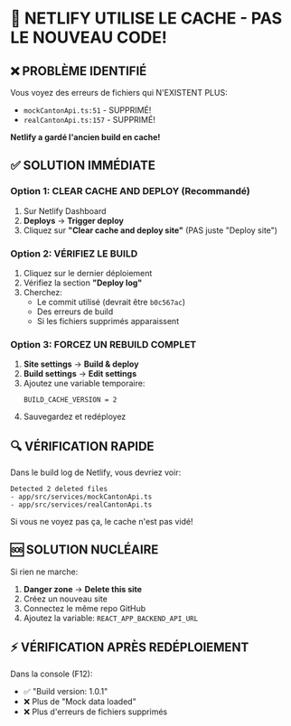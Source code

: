 # 🚨 NETLIFY UTILISE LE CACHE - PAS LE NOUVEAU CODE!

## ❌ PROBLÈME IDENTIFIÉ
Vous voyez des erreurs de fichiers qui N'EXISTENT PLUS:
- `mockCantonApi.ts:51` - SUPPRIMÉ!
- `realCantonApi.ts:157` - SUPPRIMÉ!

**Netlify a gardé l'ancien build en cache!**

## ✅ SOLUTION IMMÉDIATE

### Option 1: CLEAR CACHE AND DEPLOY (Recommandé)
1. Sur Netlify Dashboard
2. **Deploys** → **Trigger deploy**
3. Cliquez sur **"Clear cache and deploy site"** (PAS juste "Deploy site")

### Option 2: VÉRIFIEZ LE BUILD
1. Cliquez sur le dernier déploiement
2. Vérifiez la section **"Deploy log"**
3. Cherchez:
   - Le commit utilisé (devrait être `b0c567ac`)
   - Des erreurs de build
   - Si les fichiers supprimés apparaissent

### Option 3: FORCEZ UN REBUILD COMPLET
1. **Site settings** → **Build & deploy**
2. **Build settings** → **Edit settings**
3. Ajoutez une variable temporaire:
   ```
   BUILD_CACHE_VERSION = 2
   ```
4. Sauvegardez et redéployez

## 🔍 VÉRIFICATION RAPIDE

Dans le build log de Netlify, vous devriez voir:
```
Detected 2 deleted files
- app/src/services/mockCantonApi.ts
- app/src/services/realCantonApi.ts
```

Si vous ne voyez pas ça, le cache n'est pas vidé!

## 🆘 SOLUTION NUCLÉAIRE

Si rien ne marche:
1. **Danger zone** → **Delete this site**
2. Créez un nouveau site
3. Connectez le même repo GitHub
4. Ajoutez la variable: `REACT_APP_BACKEND_API_URL`

## ⚡ VÉRIFICATION APRÈS REDÉPLOIEMENT

Dans la console (F12):
- ✅ "Build version: 1.0.1"
- ❌ Plus de "Mock data loaded"
- ❌ Plus d'erreurs de fichiers supprimés
